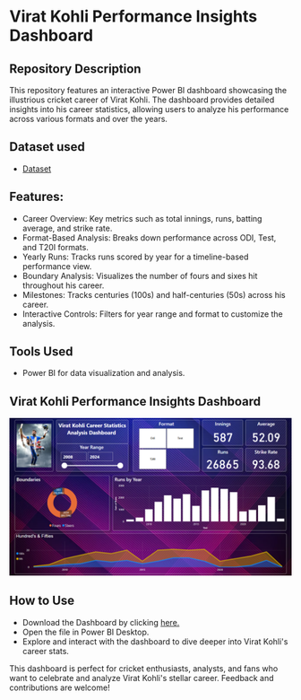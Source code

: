 # Virat Kohli Performance Insights Dashboard

## Repository Description
This repository features an interactive Power BI dashboard showcasing the illustrious cricket career of Virat Kohli. The dashboard provides detailed insights into his career statistics, allowing users to analyze his performance across various formats and over the years.

## Dataset used
- <a href="https://github.com/ArunRoshan123/Virat-Kohli-Performance-Insights-Dashboard/blob/3b9a32a80dacc103dae3466db8166210117b795c/Virat%20Kohli%20Statictics%20-%20overall.csv">Dataset</a>

## Features:
- Career Overview: Key metrics such as total innings, runs, batting average, and strike rate.
- Format-Based Analysis: Breaks down performance across ODI, Test, and T20I formats.
- Yearly Runs: Tracks runs scored by year for a timeline-based performance view.
- Boundary Analysis: Visualizes the number of fours and sixes hit throughout his career.
- Milestones: Tracks centuries (100s) and half-centuries (50s) across his career.
- Interactive Controls: Filters for year range and format to customize the analysis.

## Tools Used
- Power BI for data visualization and analysis.
  
## Virat Kohli Performance Insights Dashboard
![image alt](https://github.com/ArunRoshan123/Virat-Kohli-Performance-Insights-Dashboard/blob/90c557d52a8da6f0871096e96ccec572492e65da/Dashboard)

## How to Use
- Download the Dashboard by clicking <a href="https://github.com/ArunRoshan123/Virat-Kohli-Performance-Insights-Dashboard/blob/3b9a32a80dacc103dae3466db8166210117b795c/Virat%20Kohli%20Career%20Statistics%20Analysis%20Dashboard.pbix">here.</a>
- Open the file in Power BI Desktop.
- Explore and interact with the dashboard to dive deeper into Virat Kohli's career stats.

This dashboard is perfect for cricket enthusiasts, analysts, and fans who want to celebrate and analyze Virat Kohli's stellar career. Feedback and contributions are welcome!
